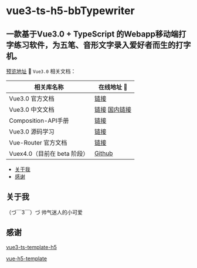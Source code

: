 # vue3-ts-h5-bbTypewriter
## 一款基于Vue3.0 + TypeScript 的Webapp移动端打字练习软件，为五笔、音形文字录入爱好者而生的打字机。
<a href="http://xlboy.cn:8484/" target="_blank">预览地址</a>
📖 `Vue3.0` 相关文档：

| 相关库名称 | 在线地址 🔗 |
| --------- | ----- |
| Vue3.0 官方文档 | <a href="https://v3.vuejs.org/" target="_blank">链接</a> |
| Vue3.0 中文文档 | <a href="https://v3.cn.vuejs.org/" target="_blank">链接</a> <a href="https://vue3js.cn/docs/zh/" target="_blank">国内链接</a>|
| Composition-API手册 | <a href="https://vue3js.cn/vue-composition-api/" target="_blank">链接</a> |
| Vue3.0 源码学习 | <a href="https://vue3js.cn/start/" target="_blank">链接</a> |
| Vue-Router 官方文档 | <a href="https://next.router.vuejs.org/" target="_blank">链接</a> |
| Vuex4.0（目前在 beta 阶段） | <a href="https://github.com/vuejs/vuex/tree/4.0/" target="_blank">Github</a> |


<!-- [demo浏览](https://vue3-ts-template-h5.vercel.app) -->
- [关于我](#关于我)
- [感谢](#感谢)


## 关于我
（づ￣3￣）づ 帅气迷人的小可爱

## 感谢
[vue3-ts-template-h5](https://github.com/weizhanzhan/vue3-ts-template-h5)


[vue-h5-template](https://github.com/sunniejs/vue-h5-template)
